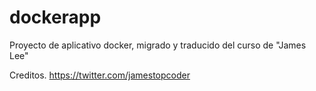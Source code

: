 # dockerapp
Proyecto de aplicativo docker, migrado y traducido del curso de "James Lee"

Creditos.
https://twitter.com/jamestopcoder
